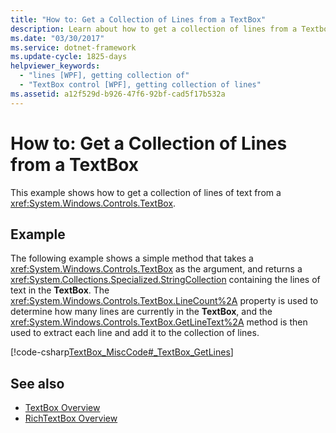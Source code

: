 ```yaml
---
title: "How to: Get a Collection of Lines from a TextBox"
description: Learn about how to get a collection of lines from a Textbox, by means of the included code example in C#.
ms.date: "03/30/2017"
ms.service: dotnet-framework
ms.update-cycle: 1825-days
helpviewer_keywords:
  - "lines [WPF], getting collection of"
  - "TextBox control [WPF], getting collection of lines"
ms.assetid: a12f529d-b926-47f6-92bf-cad5f17b532a
---
```

# How to: Get a Collection of Lines from a TextBox

This example shows how to get a collection of lines of text from a <xref:System.Windows.Controls.TextBox>.

## Example

The following example shows a simple method that takes a <xref:System.Windows.Controls.TextBox> as the argument, and returns a <xref:System.Collections.Specialized.StringCollection> containing the lines of text in the **TextBox**.  The <xref:System.Windows.Controls.TextBox.LineCount%2A> property is used to determine how many lines are currently in the **TextBox**, and the <xref:System.Windows.Controls.TextBox.GetLineText%2A> method is then used to extract each line and add it to the collection of lines.

[!code-csharp[TextBox_MiscCode#_TextBox_GetLines](~/samples/snippets/csharp/VS_Snippets_Wpf/TextBox_MiscCode/CSharp/Window1.xaml.cs#_textbox_getlines)]

## See also

- [TextBox Overview](textbox-overview.md)
- [RichTextBox Overview](richtextbox-overview.md)
